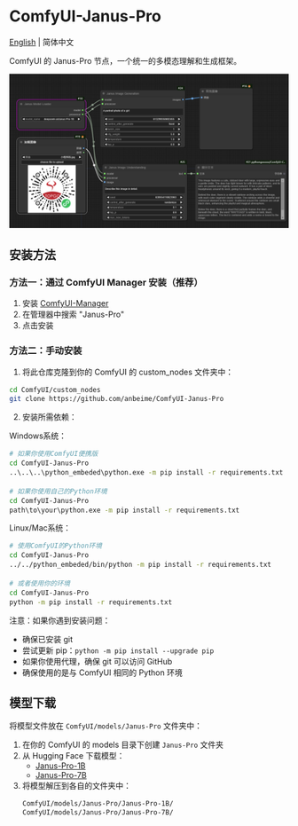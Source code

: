 # ComfyUI-Janus-Pro

[English](README_EN.md) | 简体中文

ComfyUI 的 Janus-Pro 节点，一个统一的多模态理解和生成框架。

![alt text](<workflow/ComfyUI Janus-Pro-workflow.png>)

## 安装方法

### 方法一：通过 ComfyUI Manager 安装（推荐）
1. 安装 [ComfyUI-Manager](https://github.com/ltdrdata/ComfyUI-Manager)
2. 在管理器中搜索 "Janus-Pro"
3. 点击安装

### 方法二：手动安装
1. 将此仓库克隆到你的 ComfyUI 的 custom_nodes 文件夹中：
```bash
cd ComfyUI/custom_nodes
git clone https://github.com/anbeime/ComfyUI-Janus-Pro
```

2. 安装所需依赖：

Windows系统：
```bash
# 如果你使用ComfyUI便携版
cd ComfyUI-Janus-Pro
..\..\..\python_embeded\python.exe -m pip install -r requirements.txt

# 如果你使用自己的Python环境
cd ComfyUI-Janus-Pro
path\to\your\python.exe -m pip install -r requirements.txt
```

Linux/Mac系统：
```bash
# 使用ComfyUI的Python环境
cd ComfyUI-Janus-Pro
../../python_embeded/bin/python -m pip install -r requirements.txt

# 或者使用你的环境
cd ComfyUI-Janus-Pro
python -m pip install -r requirements.txt
```

注意：如果你遇到安装问题：
- 确保已安装 git
- 尝试更新 pip：`python -m pip install --upgrade pip`
- 如果你使用代理，确保 git 可以访问 GitHub
- 确保使用的是与 ComfyUI 相同的 Python 环境


## 模型下载

将模型文件放在 `ComfyUI/models/Janus-Pro` 文件夹中：
1. 在你的 ComfyUI 的 models 目录下创建 `Janus-Pro` 文件夹
2. 从 Hugging Face 下载模型：
   - [Janus-Pro-1B](https://huggingface.co/deepseek-ai/Janus-Pro-1B)
   - [Janus-Pro-7B](https://huggingface.co/deepseek-ai/Janus-Pro-7B)
3. 将模型解压到各自的文件夹中：
   ```
   ComfyUI/models/Janus-Pro/Janus-Pro-1B/
   ComfyUI/models/Janus-Pro/Janus-Pro-7B/
   ```
